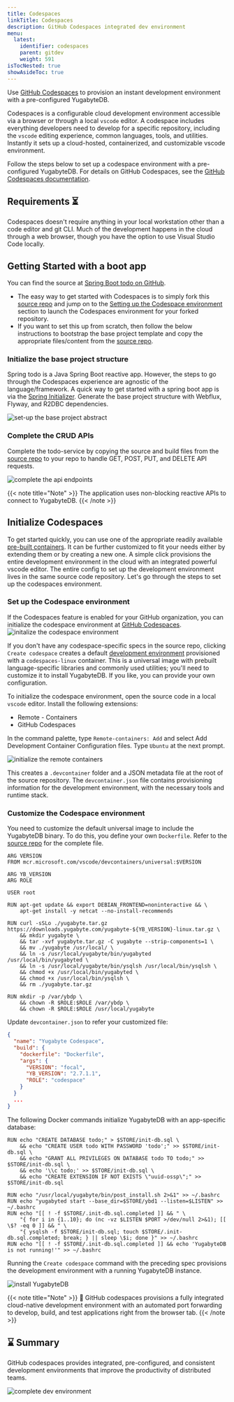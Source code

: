```yaml
---
title: Codespaces
linkTitle: Codespaces
description: GitHub Codespaces integrated dev environment
menu:
  latest:
    identifier: codespaces
    parent: gitdev
    weight: 591
isTocNested: true
showAsideToc: true
---
```


Use [GitHub Codespaces](https://github.com/features/codespaces) to provision an instant development environment with a pre-configured YugabyteDB.

Codespaces is a configurable cloud development environment accessible via a browser or through a local `vscode` editor. A codespace includes everything developers need to develop for a specific repository, including the `vscode` editing experience, common languages, tools, and utilities. Instantly it sets up a cloud-hosted, containerized, and customizable vscode environment.

Follow the steps below to set up a codespace environment with a pre-configured YugabyteDB. For details on GitHub Codespaces, see the [GitHub Codespaces documentation](https://docs.github.com/en/codespaces).

## Requirements ⏳
Codespaces doesn't require anything in your local workstation other than a code editor and git CLI. Much of the development happens in the cloud through a web browser, though you have the option to use Visual Studio Code locally.

## Getting Started with a boot app
You can find the source at [Spring Boot todo on GitHub](https://github.com/srinivasa-vasu/todo).

- The easy way to get started with Codespaces is to simply fork this [source repo](https://github.com/srinivasa-vasu/todo) and jump on to the [Setting up the Codespace environment](#setting-up-the-codespace-environment) section to launch the Codespaces environment for your forked repository. 
- If you want to set this up from scratch, then follow the below instructions to bootstrap the base project template and copy the appropriate files/content from the [source repo](https://github.com/srinivasa-vasu/todo).

### Initialize the base project structure
Spring todo is a Java Spring Boot reactive app. However, the steps to go through the Codespaces experience are agnostic of the language/framework. A quick way to get started with a spring boot app is via the [Spring Initializer](https://start.spring.io). Generate the base project structure with Webflux, Flyway, and R2DBC dependencies.

![set-up the base project abstract](/images/develop/gitdev/codespace/init-sb.png)

### Complete the CRUD APIs
Complete the todo-service by copying the source and build files from the [source repo]((https://github.com/srinivasa-vasu/todo)) to your repo to handle GET, POST, PUT, and DELETE API requests.

![complete the api endpoints](/images/develop/gitdev/codespace/complete-api.png)

{{< note title="Note" >}}
The application uses non-blocking reactive APIs to connect to YugabyteDB.
{{< /note >}}

## Initialize Codespaces
To get started quickly, you can use one of the appropriate readily available [pre-built containers](https://github.com/microsoft/vscode-dev-containers/tree/main/containers). It can be further customized to fit your needs either by extending them or by creating a new one. A simple click provisions the entire development environment in the cloud with an integrated powerful vscode editor. The entire config to set up the development environment lives in the same source code repository. Let's go through the steps to set up the codespaces environment.

### Set up the Codespace environment

If the Codespaces feature is enabled for your GitHub organization, you can initialize the codespace environment at [GitHub Codespaces](https://github.com/codespaces).
![initalize the codespace environment](/images/develop/gitdev/codespace/init-codespace.png)

If you don't have any codespace-specific specs in the source repo, clicking `Create codespace` creates a default [development environment](https://github.com/microsoft/vscode-dev-containers/tree/main/containers/codespaces-linux) provisioned with a `codespaces-linux` container. This is a universal image with prebuilt language-specific libraries and commonly used utilities; you'll need to customize it to install YugabyteDB. If you like, you can provide your own configuration.

To initialize the codespace environment, open the source code in a local `vscode` editor. Install the following extensions:

- Remote - Containers
- GitHub Codespaces

In the command palette, type `Remote-containers: Add` and select Add Development Container Configuration files. Type `Ubuntu` at the next prompt.

![initialize the remote containers](/images/develop/gitdev/codespace/find-container.png)

This creates a `.devcontainer` folder and a JSON metadata file at the root of the source repository. The `devcontainer.json` file contains provisioning information for the development environment, with the necessary tools and runtime stack. 

### Customize the Codespace environment

You need to customize the default universal image to include the YugabyteDB binary. To do this, you define your own `Dockerfile`. Refer to the [source repo](https://github.com/srinivasa-vasu/todo) for the complete file.

```docker
ARG VERSION
FROM mcr.microsoft.com/vscode/devcontainers/universal:$VERSION

ARG YB_VERSION
ARG ROLE

USER root

RUN apt-get update && export DEBIAN_FRONTEND=noninteractive && \
    apt-get install -y netcat --no-install-recommends

RUN curl -sSLo ./yugabyte.tar.gz https://downloads.yugabyte.com/yugabyte-${YB_VERSION}-linux.tar.gz \
	&& mkdir yugabyte \
    && tar -xvf yugabyte.tar.gz -C yugabyte --strip-components=1 \
    && mv ./yugabyte /usr/local/ \
    && ln -s /usr/local/yugabyte/bin/yugabyted /usr/local/bin/yugabyted \
    && ln -s /usr/local/yugabyte/bin/ysqlsh /usr/local/bin/ysqlsh \
    && chmod +x /usr/local/bin/yugabyted \
    && chmod +x /usr/local/bin/ysqlsh \
    && rm ./yugabyte.tar.gz

RUN mkdir -p /var/ybdp \
	&& chown -R $ROLE:$ROLE /var/ybdp \
	&& chown -R $ROLE:$ROLE /usr/local/yugabyte
```

Update `devcontainer.json` to refer your customized file:

```json
{
  "name": "Yugabyte Codespace",
  "build": {
    "dockerfile": "Dockerfile",
    "args": {
      "VERSION": "focal",
      "YB_VERSION": "2.7.1.1",
      "ROLE": "codespace"
    }
  }
  ...
}
```

The following Docker commands initialize YugabyteDB with an app-specific database:

```docker
RUN echo "CREATE DATABASE todo;" > $STORE/init-db.sql \
	&& echo "CREATE USER todo WITH PASSWORD 'todo';" >> $STORE/init-db.sql \
	&& echo "GRANT ALL PRIVILEGES ON DATABASE todo TO todo;" >> $STORE/init-db.sql \
	&& echo '\\c todo;' >> $STORE/init-db.sql \
	&& echo "CREATE EXTENSION IF NOT EXISTS \"uuid-ossp\";" >> $STORE/init-db.sql

RUN echo "/usr/local/yugabyte/bin/post_install.sh 2>&1" >> ~/.bashrc
RUN echo "yugabyted start --base_dir=$STORE/ybd1 --listen=$LISTEN" >> ~/.bashrc
RUN echo "[[ ! -f $STORE/.init-db.sql.completed ]] && " \
	"{ for i in {1..10}; do (nc -vz $LISTEN $PORT >/dev/null 2>&1); [[ \$? -eq 0 ]] && " \
	"{ ysqlsh -f $STORE/init-db.sql; touch $STORE/.init-db.sql.completed; break; } || sleep \$i; done }" >> ~/.bashrc
RUN echo "[[ ! -f $STORE/.init-db.sql.completed ]] && echo 'YugabyteDB is not running!'" >> ~/.bashrc
```

Running the `Create codespace` command with the preceding spec provisions the development environment with a running YugabyteDB instance.

![install YugabyteDB](/images/develop/gitdev/codespace/install-yb.gif)

{{< note title="Note" >}}
📌 GitHub codespaces provisions a fully integrated cloud-native development environment with an automated port forwarding to develop, build, and test applications right from the browser tab.
{{< /note >}}

## ⌛ Summary
GitHub codespaces provides integrated, pre-configured, and consistent development environments that improve the productivity of distributed teams.

![complete dev environment](/images/develop/gitdev/codespace/complete-dev.png)